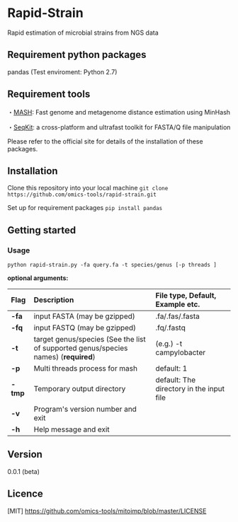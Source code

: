 Rapid-Strain
====
Rapid estimation of microbial strains from NGS data

## Requirement python packages
pandas (Test enviroment: Python 2.7)

## Requirement tools

・[MASH](https://mash.readthedocs.io/en/latest/index.html): Fast genome and metagenome distance estimation using MinHash

・[SeqKit](https://bioinf.shenwei.me/seqkit/): a cross-platform and ultrafast toolkit for FASTA/Q file manipulation

Please refer to the official site for details of the installation of these packages.

## Installation
Clone this repository into your local machine
`git clone https://github.com/omics-tools/rapid-strain.git`

Set up for requirement packages
`pip install pandas`

## Getting started

### Usage

`python rapid-strain.py -fa query.fa -t species/genus [-p threads ]`

**optional arguments:**

| Flag | Description | File type, Default, Example etc. |
|:-----------|:------------|:------------|
| **-fa**      | input FASTA (may be gzipped) |.fa/.fas/.fasta|
| **-fq**      | input FASTQ (may be gzipped) |.fq/.fastq|
| **-t**       | target genus/species (See the list of supported genus/species names) (**required**) | (e.g.) -t campylobacter |
| **-p**       | Multi threads process for mash  | default: 1 |
| **-tmp**     | Temporary output directory | default: The directory in the input file |
| **-v**       | Program's version number and exit  | |
| **-h**       | Help message and exit         | |

## Version

0.0.1 (beta)

## Licence

[MIT] https://github.com/omics-tools/mitoimp/blob/master/LICENSE
